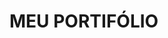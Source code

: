 # MEU PORTIFÓLIO 
<script>
<!DOCTYPE html>
<html lang="pt-BR">
<head>
    <meta charset="UTF-8">
    <meta name="viewport" content="width=device-width, initial-scale=1.0">
    <title>Portfólio de uma iniciante</title>
    <!-- Vinculando o arquivo CSS -->
    <link rel="stylesheet" href="style.css">
</head>
<body>
    <header>
        <h1>Any Beatriz Nascimento</h1>
        <p>Iniciante em Desenvolvimento Web</p>
    </header>

    <main>
        <section id="Sobre mim">
            <h2>Sobre Mim</h2>
            <p>Sou uma entusiasta de tecnologia iniciando minha jornada no desenvolvimento web, curiosa pelo mundo da tecnologia, ansiosa para criar e aprender novas habilidades. Cada projeto é uma oportunidade de crescimento e descoberta.</p>
        </section>

        <section id="Aprendizado">
            <h2>O que estou aprendendo:</h2>
            <ul>
                <li>Aluna DIO: <a href="https://www.dio.me/users/any_beatriz03" target="_blank">https://www.dio.me/users/any_beatriz03</a></li>
                <li>Santander 2024 - Backend com Java: Aprendendo desde os primeiros passos com Java, partindo da sintaxe básica até a implementação de uma API utilizando Spring para se tornar uma profissional atrativa no mercado.</li>
                <li>Formação JavaScript Developer: Aprendizado desde os fundamentos desta linguagem de programação até seu papel essencial na Web atualmente.</li>
                <li>DIO Campus Expert | Turma 08: Grupo de embaixadores universitários da DIO!</li>
            </ul>
        </section>

        <section id="Contato">
            <h2>Contato</h2>
            <p>Email: <a href="mailto:any.beatriz03@gmail.com">any.beatriz03@gmail.com</a></p>
        </section>
    </main>
</body>
</html>
                    </script> 
                    
<script>
/* Reset e Estilos Globais */
* {
    box-sizing: border-box;
    margin: 0;
    padding: 0;
}

body {
    font-family: 'Times New Roman', sans-serif;
    line-height: 1.6;
    background-color: #f4f4f4;
}

/* Estilos do Cabeçalho */
header {
    background-color: red;
    color: black;
    text-align: center;
    padding: 1em 0;
}

header h1 {
    font-size: 2.5em;
}

header p {
    font-size: 1.2em;
}

/* Estilos das Seções */
section {
    padding: 20px;
    margin: 20px auto;
    max-width: 800px;
    background-color: white;
    border-radius: 10px;
    box-shadow: 0 0 10px rgba(0, 0, 0, 0.1);
}

h2 {
    color: black;
    font-size: 1.8em;
    margin-bottom: 10px;
}

ul {
    padding: 0;
    list-style-type: none;
}

li {
    margin-bottom: 8px;
}

/* Estilos Coloridos */
.colorido {
    background-color: #ffc107;
    color: black;
}

.colorido h2 {
    color: black;
}

.colorido a {
    color: #0000EE;
    text-decoration: none;
}

.colorido a:hover {
    text-decoration: underline;
}

</script>
